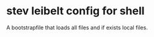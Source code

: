 stev leibelt config for shell
================

A bootstrapfile that loads all files and if exists local files.
